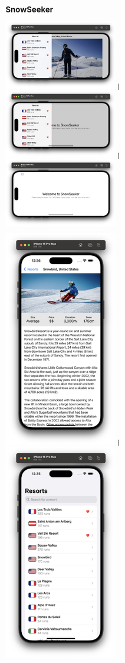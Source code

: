 ## SnowSeeker

<img src="https://github.com/ram4ik/SnowSeeker/blob/main/SnowSeeker/Assets.xcassets/1.imageset/1.png" width="300"> |
<img src="https://github.com/ram4ik/SnowSeeker/blob/main/SnowSeeker/Assets.xcassets/2.imageset/2.png" width="300"> |
<img src="https://github.com/ram4ik/SnowSeeker/blob/main/SnowSeeker/Assets.xcassets/3.imageset/3.png" width="300"> 

<img src="https://github.com/ram4ik/SnowSeeker/blob/main/SnowSeeker/Assets.xcassets/4.imageset/4.png" width="300"> |
<img src="https://github.com/ram4ik/SnowSeeker/blob/main/SnowSeeker/Assets.xcassets/5.imageset/5.png" width="300">
